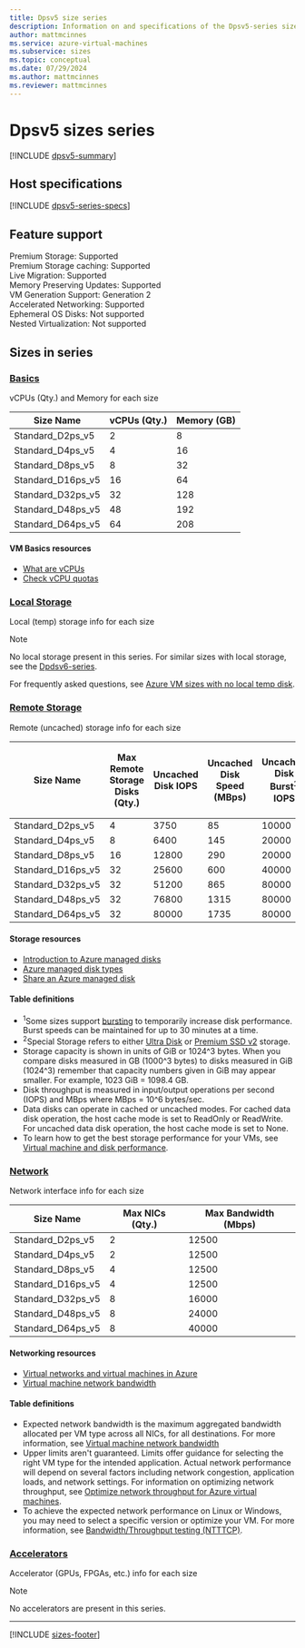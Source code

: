 ```yaml
---
title: Dpsv5 size series
description: Information on and specifications of the Dpsv5-series sizes
author: mattmcinnes
ms.service: azure-virtual-machines
ms.subservice: sizes
ms.topic: conceptual
ms.date: 07/29/2024
ms.author: mattmcinnes
ms.reviewer: mattmcinnes
---
```


# Dpsv5 sizes series

[!INCLUDE [dpsv5-summary](./includes/dpsv5-series-summary.md)]

## Host specifications
[!INCLUDE [dpsv5-series-specs](./includes/dpsv5-series-specs.md)]

## Feature support

Premium Storage: Supported<br>
Premium Storage caching: Supported<br>
Live Migration: Supported<br>
Memory Preserving Updates: Supported<br>
VM Generation Support: Generation 2<br>
Accelerated Networking: Supported<br>
Ephemeral OS Disks: Not supported<br>
Nested Virtualization: Not supported<br>

## Sizes in series

### [Basics](#tab/sizebasic)

vCPUs (Qty.) and Memory for each size

| Size Name | vCPUs (Qty.) | Memory (GB) |
| --- | --- | --- |
| Standard_D2ps_v5 | 2 | 8 |
| Standard_D4ps_v5 | 4 | 16 |
| Standard_D8ps_v5 | 8 | 32 |
| Standard_D16ps_v5 | 16 | 64 |
| Standard_D32ps_v5 | 32 | 128 |
| Standard_D48ps_v5 | 48 | 192 |
| Standard_D64ps_v5 | 64 | 208 |

#### VM Basics resources
- [What are vCPUs](../../../virtual-machines/managed-disks-overview.md)
- [Check vCPU quotas](../../../virtual-machines/quotas.md)

### [Local Storage](#tab/sizestoragelocal)

Local (temp) storage info for each size

> [!NOTE]
> No local storage present in this series. For similar sizes with local storage, see the [Dpdsv6-series](./dpdsv6-series.md).
>
> For frequently asked questions, see [Azure VM sizes with no local temp disk](../../azure-vms-no-temp-disk.yml).



### [Remote Storage](#tab/sizestorageremote)

Remote (uncached) storage info for each size

| Size Name | Max Remote Storage Disks (Qty.) | Uncached Disk IOPS | Uncached Disk Speed (MBps) | Uncached Disk Burst<sup>1</sup> IOPS | Uncached Disk Burst<sup>1</sup> Speed (MBps) | Uncached Special<sup>2</sup> Disk IOPS | Uncached Special<sup>2</sup> Disk Speed (MBps) | Uncached Burst<sup>1</sup> Special<sup>2</sup> Disk IOPS | Uncached Burst<sup>1</sup> Special<sup>2</sup> Disk Speed (MBps) |
| --- | --- | --- | --- | --- | --- | --- | --- | --- | --- |
| Standard_D2ps_v5 | 4 | 3750 | 85 | 10000 | 1200 |  |  |  |  |
| Standard_D4ps_v5 | 8 | 6400 | 145 | 20000 | 1200 |  |  |  |  |
| Standard_D8ps_v5 | 16 | 12800 | 290 | 20000 | 1200 |  |  |  |  |
| Standard_D16ps_v5 | 32 | 25600 | 600 | 40000 | 1200 |  |  |  |  |
| Standard_D32ps_v5 | 32 | 51200 | 865 | 80000 | 2000 |  |  |  |  |
| Standard_D48ps_v5 | 32 | 76800 | 1315 | 80000 | 3000 |  |  |  |  |
| Standard_D64ps_v5 | 32 | 80000 | 1735 | 80000 | 3000 |  |  |  |  |

#### Storage resources
- [Introduction to Azure managed disks](../../../virtual-machines/managed-disks-overview.md)
- [Azure managed disk types](../../../virtual-machines/disks-types.md)
- [Share an Azure managed disk](../../../virtual-machines/disks-shared.md)

#### Table definitions
- <sup>1</sup>Some sizes support [bursting](../../disk-bursting.md) to temporarily increase disk performance. Burst speeds can be maintained for up to 30 minutes at a time.
- <sup>2</sup>Special Storage refers to either [Ultra Disk](../../../virtual-machines/disks-enable-ultra-ssd.md) or [Premium SSD v2](../../../virtual-machines/disks-deploy-premium-v2.md) storage.
- Storage capacity is shown in units of GiB or 1024^3 bytes. When you compare disks measured in GB (1000^3 bytes) to disks measured in GiB (1024^3) remember that capacity numbers given in GiB may appear smaller. For example, 1023 GiB = 1098.4 GB.
- Disk throughput is measured in input/output operations per second (IOPS) and MBps where MBps = 10^6 bytes/sec.
- Data disks can operate in cached or uncached modes. For cached data disk operation, the host cache mode is set to ReadOnly or ReadWrite. For uncached data disk operation, the host cache mode is set to None.
- To learn how to get the best storage performance for your VMs, see [Virtual machine and disk performance](../../../virtual-machines/disks-performance.md).


### [Network](#tab/sizenetwork)

Network interface info for each size

| Size Name | Max NICs (Qty.) | Max Bandwidth (Mbps) |
| --- | --- | --- |
| Standard_D2ps_v5 | 2 | 12500 |
| Standard_D4ps_v5 | 2 | 12500 |
| Standard_D8ps_v5 | 4 | 12500 |
| Standard_D16ps_v5 | 4 | 12500 |
| Standard_D32ps_v5 | 8 | 16000 |
| Standard_D48ps_v5 | 8 | 24000 |
| Standard_D64ps_v5 | 8 | 40000 |

#### Networking resources
- [Virtual networks and virtual machines in Azure](/azure/virtual-network/network-overview)
- [Virtual machine network bandwidth](/azure/virtual-network/virtual-machine-network-throughput)

#### Table definitions
- Expected network bandwidth is the maximum aggregated bandwidth allocated per VM type across all NICs, for all destinations. For more information, see [Virtual machine network bandwidth](/azure/virtual-network/virtual-machine-network-throughput)
- Upper limits aren't guaranteed. Limits offer guidance for selecting the right VM type for the intended application. Actual network performance will depend on several factors including network congestion, application loads, and network settings. For information on optimizing network throughput, see [Optimize network throughput for Azure virtual machines](/azure/virtual-network/virtual-network-optimize-network-bandwidth). 
-  To achieve the expected network performance on Linux or Windows, you may need to select a specific version or optimize your VM. For more information, see [Bandwidth/Throughput testing (NTTTCP)](/azure/virtual-network/virtual-network-bandwidth-testing).

### [Accelerators](#tab/sizeaccelerators)

Accelerator (GPUs, FPGAs, etc.) info for each size

> [!NOTE]
> No accelerators are present in this series.

---

[!INCLUDE [sizes-footer](../includes/sizes-footer.md)]
